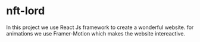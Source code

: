 # nft-lord
 In this project we use React Js framework to create a wonderful website.
 for animations we use Framer-Motion which makes the website intereactive.

